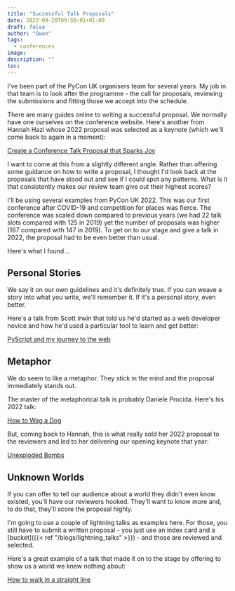 ```yaml
---
title: "Successful Talk Proposals"
date: 2022-09-20T09:50:01+01:00
draft: false
author: "Owen"
tags:
  - conferences
image:
description: ""
toc:
---
```

I've been part of the PyCon UK organisers team for several years. My job in that team
is to look after the programme - the call for proposals, reviewing the submissions and
fitting those we accept into the schedule.

There are many guides online to writing a successful proposal. We normally have one
ourselves on the conference website. Here's another from Hannah Hazi whose 2022
proposal was selected as a keynote (which we'll come back to again in a moment):

[Create a Conference Talk Proposal that Sparks Joy](https://anvil.works/blog/conference-talks-that-spark-joy)

I want to come at this from a slightly different angle. Rather than offering some
guidance on how to write a proposal, I thought I'd look back at the proposals that have
stood out and see if I could spot any patterns. What is it that consistently makes our
review team give out their highest scores?

I'll be using several examples from PyCon UK 2022. This was our first conference after
COVID-19 and competition for places was fierce. The conference was scaled down compared
to previous years (we had 22 talk slots compared with 125 in 2019) yet the number of proposals
was higher (167 compared with 147 in 2019). To get on to our stage and give a talk in 2022,
the proposal had to be even better than usual.

Here's what I found...

## Personal Stories

We say it on our own guidelines and it's definitely true. If you can weave a story into
what you write, we'll remember it. If it's a personal story, even better.

Here's a talk from Scott Irwin that told us he'd started as a web developer novice
and how he'd used a particular tool to learn and get better:

[PyScript and my journey to the web](https://pretalx.com/pycon-uk-2022/talk/QZQXHA/)

## Metaphor

We do seem to like a metaphor. They stick in the mind and the proposal immediately stands
out.

The master of the metaphorical talk is probably Daniele Procida. Here's his 2022 talk:

[How to Wag a Dog](https://pretalx.com/pycon-uk-2022/talk/L3YEB3/)

But, coming back to Hannah, this is what really sold her 2022 proposal to the reviewers
and led to her delivering our opening keynote that year:

[Unexploded Bombs](https://pretalx.com/pycon-uk-2022/talk/7ANG8N/)

## Unknown Worlds

If you can offer to tell our audience about a world they didn't even know existed,
you'll have our reviewers hooked. They'll want to know more and, to do that, they'll
score the proposal highly.

I'm going to use a couple of lightning talks as examples here. For those, you still have
to submit a written proposal - you just use an index card and a [bucket]({{< ref "/blogs/lightning_talks" >}}) -
and those are reviewed and selected.

Here's a great example of a talk that made it on to the stage by offering to show us
a world we knew nothing about:

[How to walk in a straight line](https://youtu.be/FFZHt_BPXXE?t=585)

